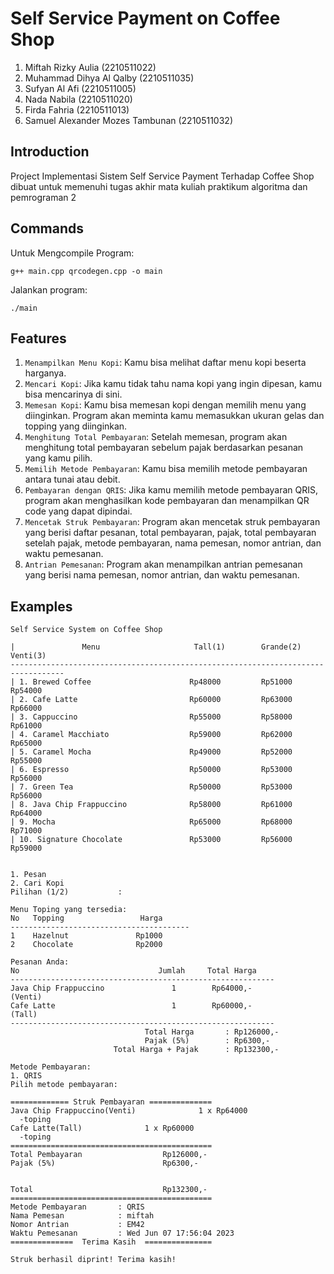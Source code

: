 Self Service Payment on Coffee Shop
===================================
1. Miftah Rizky Aulia               (2210511022)
2. Muhammad Dihya Al Qalby          (2210511035)
3. Sufyan Al Afi                    (2210511005)
4. Nada Nabila                      (2210511020)
5. Firda Fahria                     (2210511013)
6. Samuel Alexander Mozes Tambunan  (2210511032)

Introduction
------------

Project Implementasi Sistem Self Service Payment Terhadap Coffee Shop dibuat untuk memenuhi tugas akhir mata kuliah praktikum algoritma dan pemrograman 2

Commands
------------

Untuk Mengcompile Program:
```
g++ main.cpp qrcodegen.cpp -o main
```
Jalankan program:
```
./main
```

Features
--------

1. ``Menampilkan Menu Kopi``: Kamu bisa melihat daftar menu kopi beserta harganya.
2. ``Mencari Kopi``: Jika kamu tidak tahu nama kopi yang ingin dipesan, kamu bisa mencarinya di sini.
3. ``Memesan Kopi``: Kamu bisa memesan kopi dengan memilih menu yang diinginkan. Program akan meminta kamu memasukkan ukuran gelas dan topping yang diinginkan.
4. ``Menghitung Total Pembayaran``: Setelah memesan, program akan menghitung total pembayaran sebelum pajak berdasarkan pesanan yang kamu pilih.
5. ``Memilih Metode Pembayaran``: Kamu bisa memilih metode pembayaran antara tunai atau debit.
6. ``Pembayaran dengan QRIS``: Jika kamu memilih metode pembayaran QRIS, program akan menghasilkan kode pembayaran dan menampilkan QR code yang dapat dipindai.
7. ``Mencetak Struk Pembayaran``: Program akan mencetak struk pembayaran yang berisi daftar pesanan, total pembayaran, pajak, total pembayaran setelah pajak, metode pembayaran, nama pemesan, nomor antrian, dan waktu pemesanan.
8. ``Antrian Pemesanan``: Program akan menampilkan antrian pemesanan yang berisi nama pemesan, nomor antrian, dan waktu pemesanan.

Examples
--------

```
Self Service System on Coffee Shop

|               Menu                     Tall(1)        Grande(2)        Venti(3)
----------------------------------------------------------------------------------
| 1. Brewed Coffee                      Rp48000         Rp51000         Rp54000
| 2. Cafe Latte                         Rp60000         Rp63000         Rp66000
| 3. Cappuccino                         Rp55000         Rp58000         Rp61000
| 4. Caramel Macchiato                  Rp59000         Rp62000         Rp65000
| 5. Caramel Mocha                      Rp49000         Rp52000         Rp55000
| 6. Espresso                           Rp50000         Rp53000         Rp56000
| 7. Green Tea                          Rp50000         Rp53000         Rp56000
| 8. Java Chip Frappuccino              Rp58000         Rp61000         Rp64000
| 9. Mocha                              Rp65000         Rp68000         Rp71000
| 10. Signature Chocolate               Rp53000         Rp56000         Rp59000


1. Pesan
2. Cari Kopi
Pilihan (1/2)           :
```
```
Menu Toping yang tersedia:
No   Topping                 Harga
----------------------------------------
1    Hazelnut               Rp1000
2    Chocolate              Rp2000
```
```
Pesanan Anda:
No                               Jumlah     Total Harga
-----------------------------------------------------------
Java Chip Frappuccino               1        Rp64000,-
(Venti)
Cafe Latte                          1        Rp60000,-
(Tall)
-----------------------------------------------------------
                              Total Harga       : Rp126000,-
                              Pajak (5%)        : Rp6300,-
                       Total Harga + Pajak      : Rp132300,-

Metode Pembayaran:
1. QRIS
Pilih metode pembayaran:
```
```
============= Struk Pembayaran ==============
Java Chip Frappuccino(Venti)              1 x Rp64000
  -toping
Cafe Latte(Tall)              1 x Rp60000
  -toping
=============================================
Total Pembayaran                  Rp126000,-
Pajak (5%)                        Rp6300,-


Total                             Rp132300,-
=============================================
Metode Pembayaran       : QRIS
Nama Pemesan            : miftah
Nomor Antrian           : EM42
Waktu Pemesanan         : Wed Jun 07 17:56:04 2023
==============  Terima Kasih  ===============

Struk berhasil diprint! Terima kasih!
```
